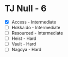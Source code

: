 # TJ Null - 6 
- [x] Access - Intermediate
- [ ] Hokkaido - Intermediate
- [ ] Resourced - Intermediate
- [ ] Heist - Hard
- [ ] Vault - Hard
- [ ] Nagoya - Hard